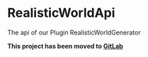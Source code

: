 # RealisticWorldApi
The api of our Plugin RealisticWorldGenerator

**This project has been moved to [GitLab](https://gitlab.com/SyntaxPhoenix/RealisticWorldApi)**
